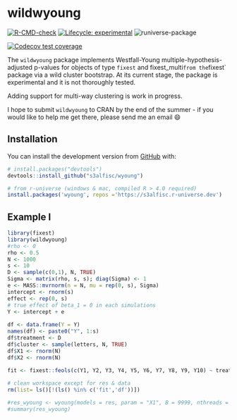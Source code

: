 
<!-- README.md is generated from README.Rmd. Please edit that file -->

# wildwyoung

<!-- badges: start -->

[![R-CMD-check](https://github.com/s3alfisc/wyoung/workflows/R-CMD-check/badge.svg)](https://github.com/s3alfisc/wyoung/actions)
[![Lifecycle:
experimental](https://img.shields.io/badge/lifecycle-experimental-orange.svg)](https://lifecycle.r-lib.org/articles/stages.html)
![runiverse-package](https://s3alfisc.r-universe.dev/badges/wildwyoung)

[![Codecov test
coverage](https://codecov.io/gh/s3alfisc/wyoung/branch/main/graph/badge.svg)](https://app.codecov.io/gh/s3alfisc/wyoung?branch=main)
<!-- badges: end -->

The `wildwyoung` package implements Westfall-Young
multiple-hypothesis-adjusted p-values for objects of type `fixest` and
fixest_multi`from the`fixest\` package via a wild cluster bootstrap. At
its current stage, the package is experimental and it is not thoroughly
tested.

Adding support for multi-way clustering is work in progress.

I hope to submit `wildwyoung` to CRAN by the end of the summer - if you
would like to help me get there, please send me an email 😄

## Installation

You can install the development version from
[GitHub](https://github.com/) with:

``` r
# install.packages("devtools")
devtools::install_github("s3alfisc/wyoung")

# from r-universe (windows & mac, compiled R > 4.0 required)
install.packages('wyoung', repos ='https://s3alfisc.r-universe.dev')
```

## Example I

<!-- As you can see in the example, there seems to be a bug in `wyoung()` for the pairs bootstrap. -->

``` r
library(fixest)
library(wildwyoung)
#rho <- 0
rho <- 0.5
N <- 1000
s <- 10
D <- sample(c(0,1), N, TRUE)
Sigma <- matrix(rho, s, s); diag(Sigma) <- 1
e <- MASS::mvrnorm(n = N, mu = rep(0, s), Sigma)
intercept <- rnorm(s)
effect <- rep(0, s)
# true effect of beta_1 = 0 in each simulations
Y <- intercept + e 
  
df <- data.frame(Y = Y)
names(df) <- paste0("Y", 1:s)
df$treatment <- D
df$cluster <- sample(letters, N, TRUE)
df$X1 <- rnorm(N)
df$X2 <- rnorm(N)
  
fit <- fixest::feols(c(Y1, Y2, Y3, Y4, Y5, Y6, Y7, Y8, Y9, Y10) ~ treatment, data = df)

# clean workspace except for res & data
rm(list= ls()[!(ls() %in% c('fit','df'))])

#res_wyoung <- wyoung(models = res, param = "X1", B = 9999, nthreads = 2)
#summary(res_wyoung)
```
